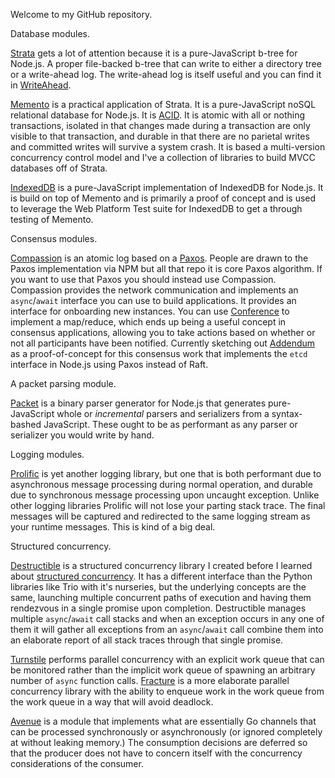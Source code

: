 Welcome to my GitHub repository.

Database modules.

[Strata](https://github.com/bigeasy/strata) gets a lot of attention because it
is a pure-JavaScript b-tree for Node.js. A proper file-backed b-tree that can
write to either a directory tree or a write-ahead log. The write-ahead log is
itself useful and you can find it in
[WriteAhead](https://github.com/bigeasy/writeahead).

[Memento](https://github.com/bigeasy/memento) is a practical application of
Strata. It is a pure-JavaScript noSQL relational database for Node.js. It is
[ACID](https://en.wikipedia.org/wiki/ACID). It is atomic with all or nothing
transactions, isolated in that changes made during a transaction are only
visible to that transaction, and durable in that there are no parietal writes
and committed writes will survive a system crash. It is based a multi-version
concurrency control model and I've a collection of libraries to build MVCC
databases off of Strata.

[IndexedDB](https://github.com/bigeasy/indexeddb) is a pure-JavaScript
implementation of IndexedDB for Node.js. It is build on top of Memento and is
primarily a proof of concept and is used to leverage the Web Platform Test suite
for IndexedDB to get a through testing of Memento.

Consensus modules.

[Compassion](https://github.com/bigeasy/compassion) is an atomic log based on a
[Paxos](https://github.com/bigeasy/paxos). People are drawn to the Paxos
implementation via NPM but all that repo it is core Paxos algorithm. If you want
to use that Paxos you should instead use Compassion. Compassion provides the
network communication and implements an `async`/`await` interface you can use to
build applications. It provides an interface for onboarding new instances. You
can use [Conference](https://github.com/bigeasy/conference) to implement a
map/reduce, which ends up being a useful concept in consensus applications,
allowing you to take actions based on whether or not all participants have been
notified. Currently sketching out
[Addendum](https://github.com/bigeasy/addendum) as a proof-of-concept for this
consensus work that implements the `etcd` interface in Node.js using Paxos
instead of Raft.

A packet parsing module.

[Packet](https://github.com/bigeasy/packet) is a binary parser generator for
Node.js that generates pure-JavaScript whole or _incremental_  parsers and
serializers from a syntax-bashed JavaScript. These ought to be as performant as
any parser or serializer you would write by hand.

Logging modules.

[Prolific](https://github.com/bigeasy/proflific) is yet another logging library,
but one that is both performant due to asynchronous message processing during
normal operation, and durable due to synchronous message processing upon
uncaught exception. Unlike other logging libraries Prolific will not lose your
parting stack trace. The final messages will be captured and redirected to the
same logging stream as your runtime messages. This is kind of a big deal.

Structured concurrency.

[Destructible](https://github.com/bigeasy/destructible) is a structured
concurrency library I created before I learned about [structured
concurrency](https://learningactors.com/structured-concurrency-in-python-with-anyio/).
It has a different interface than the Python libraries like Trio with it's
nurseries, but the underlying concepts are the same, launching multiple
concurrent paths of execution and having them rendezvous in a single promise
upon completion. Destructible manages multiple `async`/`await` call stacks and
when an exception occurs in any one of them it will gather all exceptions from
an `async`/`await` call combine them into an elaborate report of all stack
traces through that single promise.

[Turnstile](https://github.com/bigeasy/turnstile) performs parallel concurrency
with an explicit work queue that can be monitored rather than the implicit work
queue of spawning an arbitrary number of `async` function calls.
[Fracture](https://github.com/bigeasy/fracture) is a more elaborate parallel
concurrency library with the ability to enqueue work in the work queue from the
work queue in a way that will avoid deadlock.

[Avenue](https://github.com/bigeasy/turnstile) is a module that implements what
are essentially Go channels that can be processed synchronously or
asynchronously (or ignored completely at without leaking memory.) The
consumption decisions are deferred so that the producer does not have to concern
itself with the concurrency considerations of the consumer.
